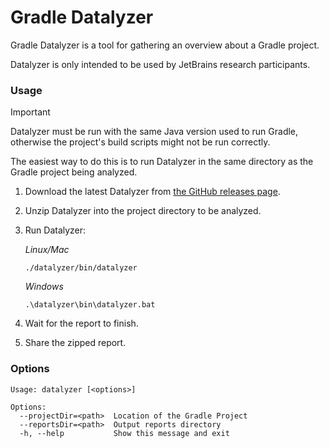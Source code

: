 # Gradle Datalyzer

Gradle Datalyzer is a tool for gathering an overview about a Gradle project.

Datalyzer is only intended to be used by JetBrains research participants.

### Usage

> [!IMPORTANT]  
> Datalyzer must be run with the same Java version used to run Gradle,
> otherwise the project's build scripts might not be run correctly.
>
> The easiest way to do this is to run Datalyzer in the same directory
> as the Gradle project being analyzed.

1. Download the latest Datalyzer from
   [the GitHub releases page](https://github.com/adam-enko/gradle-datalyzer/releases).
2. Unzip Datalyzer into the project directory to be analyzed.
3. Run Datalyzer:

   *Linux/Mac*

    ```shell
    ./datalyzer/bin/datalyzer
    ```

   *Windows*

    ```shell
    .\datalyzer\bin\datalyzer.bat
    ```                      
4. Wait for the report to finish.
5. Share the zipped report.

### Options

<!-- Do not edit datalyzer-options - they are automatically generated -->

```shell datalyzer-options
Usage: datalyzer [<options>]

Options:
  --projectDir=<path>  Location of the Gradle Project
  --reportsDir=<path>  Output reports directory
  -h, --help           Show this message and exit
```

